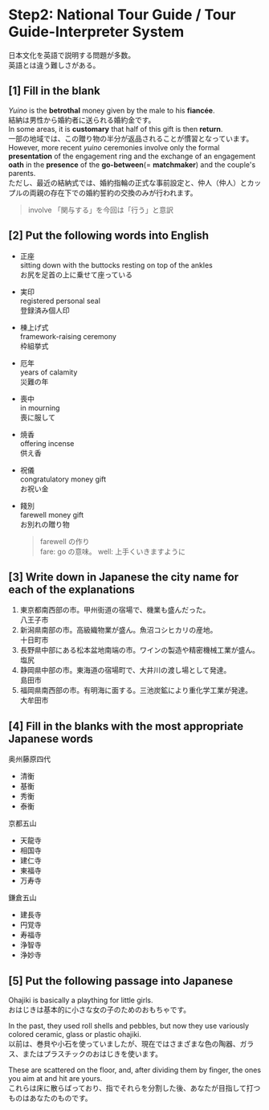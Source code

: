 # Step2: National Tour Guide / Tour Guide-Interpreter System

日本文化を英語で説明する問題が多数。  
英語とは違う難しさがある。

## [1] Fill in the blank

_Yuino_ is the **betrothal** money given by the male to his **fiancée**.  
結納は男性から婚約者に送られる婚約金です。  
In some areas, it is **customary** that half of this gift is then **return**.  
一部の地域では、この贈り物の半分が返品されることが慣習となっています。  
However, more recent _yuino_ ceremonies involve only the formal **presentation** of the engagement ring and the exchange of an engagement **oath** in the **presence** of the **go-between**(= **matchmaker**) and the couple's parents.  
ただし、最近の結納式では、婚約指輪の正式な事前設定と、仲人（仲人）とカップルの両親の存在下での婚約誓約の交換のみが行われます。

> involve 「関与する」を今回は「行う」と意訳

## [2] Put the following words into English

- 正座  
  sitting down with the buttocks resting on top of the ankles  
  お尻を足首の上に乗せて座っている

- 実印  
  registered personal seal  
  登録済み個人印

- 棟上げ式  
  framework-raising ceremony  
  枠組挙式

- 厄年  
  years of calamity  
  災難の年

- 喪中  
  in mourning  
  喪に服して

- 焼香  
  offering incense  
  供え香

- 祝儀  
  congratulatory money gift  
  お祝い金

- 餞別  
  farewell money gift  
  お別れの贈り物
  > farewell の作り  
  > fare: go の意味。
  > well: 上手くいきますように

## [3] Write down in Japanese the city name for each of the explanations

1. 東京都南西部の市。甲州街道の宿場で、機業も盛んだった。  
   八王子市
2. 新潟県南部の市。高級織物業が盛ん。魚沼コシヒカリの産地。  
   十日町市
3. 長野県中部にある松本盆地南端の市。ワインの製造や精密機械工業が盛ん。  
   塩尻
4. 静岡県中部の市。東海道の宿場町で、大井川の渡し場として発達。  
   島田市
5. 福岡県南西部の市。有明海に面する。三池炭鉱により重化学工業が発達。  
   大牟田市

## [4] Fill in the blanks with the most appropriate Japanese words

奥州藤原四代

- 清衡
- 基衡
- 秀衡
- 泰衡

京都五山

- 天龍寺
- 相国寺
- 建仁寺
- 東福寺
- 万寿寺

鎌倉五山

- 建長寺
- 円覚寺
- 寿福寺
- 浄智寺
- 浄妙寺

## [5] Put the following passage into Japanese

Ohajiki is basically a plaything for little girls.  
おはじきは基本的に小さな女の子のためのおもちゃです。

In the past, they used roll shells and pebbles, but now they use variously colored ceramic, glass or plastic ohajiki.  
以前は、巻貝や小石を使っていましたが、現在ではさまざまな色の陶器、ガラス、またはプラスチックのおはじきを使います。

These are scattered on the floor, and, after dividing them by finger, the ones you aim at and hit are yours.  
これらは床に散らばっており、指でそれらを分割した後、あなたが目指して打つものはあなたのものです。
